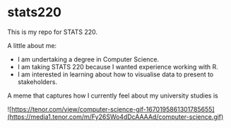 # stats220
This is my repo for STATS 220. 

A little about me:

- I am undertaking a degree in Computer Science.
- I am taking STATS 220 because I wanted experience working with R. 
- I am interested in learning about how to visualise data to present to stakeholders. 

A meme that captures how I currently feel about my university studies is 

![https://tenor.com/view/computer-science-gif-1670195861301785655](https://media1.tenor.com/m/Fy26SWo4dDcAAAAd/computer-science.gif)
